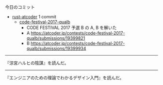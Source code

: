 今日のコミット

- [rust-atcoder](https://github.com/bouzuya/rust-atcoder) 1 commit
  - [code-festival-2017-qualb](https://github.com/bouzuya/rust-atcoder/commit/5ba8d15b1e5b137c95f63ee6218430f98a7573ad)
    - CODE FESTIVAL 2017 予選 B の A, B を解いた
    - A <https://atcoder.jp/contests/code-festival-2017-qualb/submissions/19399821>
    - B <https://atcoder.jp/contests/code-festival-2017-qualb/submissions/19399934>

---

『涼宮ハルヒの陰謀』を読んだ。

---

『エンジニアのための理論でわかるデザイン入門』を読んだ。
